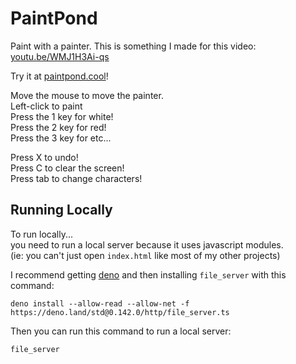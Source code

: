 # PaintPond
Paint with a painter. This is something I made for this video: [youtu.be/WMJ1H3Ai-qs](https://youtu.be/WMJ1H3Ai-qs)

Try it at [paintpond.cool](https://paintpond.cool)!

Move the mouse to move the painter.<br>
Left-click to paint<br>
Press the 1 key for white!<br>
Press the 2 key for red!<br>
Press the 3 key for etc...

Press X to undo!<br>
Press C to clear the screen!<br>
Press tab to change characters!

## Running Locally
To run locally...<br>
you need to run a local server because it uses javascript modules.<br>
(ie: you can't just open `index.html` like most of my other projects)<br>

I recommend getting [deno](https://deno.land)
and then installing `file_server` with this command:
```
deno install --allow-read --allow-net -f https://deno.land/std@0.142.0/http/file_server.ts
```
Then you can run this command to run a local server:
```
file_server
```
